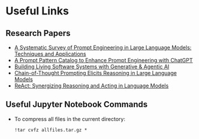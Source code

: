 # Useful Links

## Research Papers

- [A Systematic Survey of Prompt Engineering in Large Language Models: Techniques and Applications](https://arxiv.org/abs/2402.07927)
- [A Prompt Pattern Catalog to Enhance Prompt Engineering with ChatGPT](https://arxiv.org/abs/2302.11382)
- [Building Living Software Systems with Generative & Agentic AI](https://arxiv.org/abs/2408.01768)
- [Chain-of-Thought Prompting Elicits Reasoning in Large Language Models](https://arxiv.org/abs/2201.11903)
- [ReAct: Synergizing Reasoning and Acting in Language Models](https://arxiv.org/abs/2210.03629)

## Useful Jupyter Notebook Commands

- To compress all files in the current directory:
  ```
  !tar cvfz allfiles.tar.gz *
  ```
